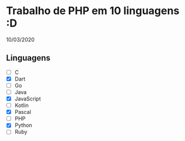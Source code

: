 # Trabalho de PHP em 10 linguagens :D
10/03/2020

## Linguagens 

- [ ] C
- [x] Dart
- [ ] Go
- [ ] Java
- [x] JavaScript
- [ ] Kotlin
- [x] Pascal
- [ ] PHP
- [x] Python
- [ ] Ruby
